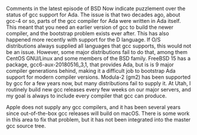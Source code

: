 Comments in the latest episode of BSD Now indicate
puzzlement over the status of gcc support for Ada.
The issue is that two decades ago, about gcc-4 or
so, parts of the gcc compiler for Ada were written in Ada itself.  This meant that you need an earlier version of gcc to build the newer compiler, and the bootstrap problem exists ever after.  This has also happened more recently with support for the D language.  If O/S distributions always
supplied all languages that gcc supports, this would not be an issue.  However, some major distributions fail to do that, among them CentOS GNU/Linux and some members of the BSD family.  FreeBSD 15 has a package, gcc6-aux-20180516_3,1, that provides Ada, but is is 9 major compiler generations behind, making it a difficult job to bootstrap Ada support for modern compiler versions.  Modula-2 (gm2) has been supported
by gcc for a few years now, but many distributions fail to supply it.  At Utah, I routinely build new gcc releases every few weeks on our major servers, and my goal is always to include every compiler that gcc can produce.

Apple does not supply any gcc compilers, and it has been several years since out-of-the-box gcc releases will build on macOS.  There is some work in this area to fix that problem, but it has not been integrated into the master gcc source tree.
